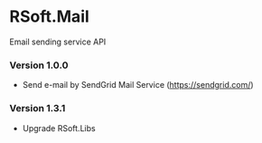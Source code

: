 # RSoft.Mail
Email sending service API

### Version 1.0.0
- Send e-mail by SendGrid Mail Service (https://sendgrid.com/)

### Version 1.3.1
- Upgrade RSoft.Libs